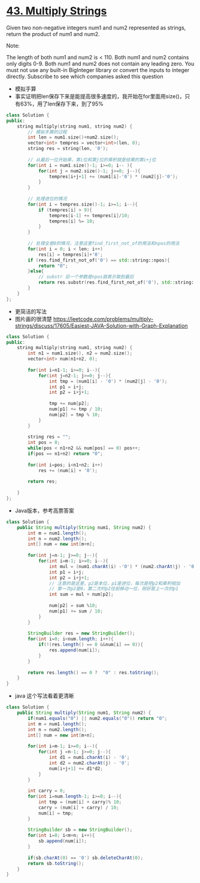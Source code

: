 # [43. Multiply Strings](https://leetcode.com/problems/multiply-strings/)
Given two non-negative integers num1 and num2 represented as strings, return the product of num1 and num2.

Note:

The length of both num1 and num2 is < 110.
Both num1 and num2 contains only digits 0-9.
Both num1 and num2 does not contain any leading zero.
You must not use any built-in BigInteger library or convert the inputs to integer directly.
Subscribe to see which companies asked this question
* 模拟手算
* 事实证明把len保存下来是能提高很多速度的，我开始在for里面用size()，只有63%，用了len保存下来，到了95%

```c++
class Solution {
public:
    string multiply(string num1, string num2) {
        // 模拟手算的过程
        int len = num1.size()+num2.size();
        vector<int> tempres = vector<int>(len, 0);
        string res = string(len, '0');
        
        // 从最后一位开始乘，第i位和第j位的乘积就是结果的第i+j位
        for(int i = num1.size()-1; i>=0; i-- ){
            for(int j = num2.size()-1; j>=0; j--){
                tempres[i+j+1] += (num1[i]-'0') * (num2[j]-'0');
            }   
        }
        
        // 处理进位的情况
        for(int i = tempres.size()-1; i>=1; i--){
            if (tempres[i] > 9){
                tempres[i-1] += tempres[i]/10;
                tempres[i] %= 10;
            }
        }
        
        // 处理全是0的情况，注意这里find_first_not_of的用法和npos的用法
        for(int i = 0; i < len; i++)
            res[i] = tempres[i]+'0';
        if (res.find_first_not_of('0') == std::string::npos){
            return "0";
        }else{
            // substr 后一个参数是npos就表示取到最后
            return res.substr(res.find_first_not_of('0'), std::string::npos);
        }
    }
};
```

* 更简洁的写法
* 图片画的很清楚 https://leetcode.com/problems/multiply-strings/discuss/17605/Easiest-JAVA-Solution-with-Graph-Explanation

```c++
class Solution {
public:
    string multiply(string num1, string num2) {
        int n1 = num1.size(), n2 = num2.size();
        vector<int> num(n1+n2, 0);
        
        for(int i=n1-1; i>=0; i--){
            for(int j=n2-1; j>=0; j--){
                int tmp = (num1[i] - '0') * (num2[j] - '0');
                int p1 = i+j;
                int p2 = i+j+1;
                
                tmp += num[p2];
                num[p1] += tmp / 10;
                num[p2] = tmp % 10;
            }
        }
    
        string res = "";
        int pos = 0;
        while(pos < n1+n2 && num[pos] == 0) pos++;
        if(pos == n1+n2) return "0";
        
        for(int i=pos; i<n1+n2; i++)
            res += (num[i] + '0');
        
        return res;
        
    }
};
```

* Java版本，参考高票答案

```java
class Solution {
    public String multiply(String num1, String num2) {
        int m = num1.length();
        int n = num2.length();
        int[] num = new int[m+n];
        
        for(int j=n-1; j>=0; j--){
            for(int i=m-1; i>=0; i--){
                int mul = (num1.charAt(i) -'0') * (num2.charAt(j) - '0');
                int p1 = i+j;
                int p2 = i+j+1;
                // 注意的是这里，p2是本位，p1是进位，每次是把p2和乘积相加
                // 第一次p2是0，第二次时p2往前移动一位，刚好是上一次的p1
                int sum = mul + num[p2]; 
                
                num[p2] = sum %10;
                num[p1] += sum / 10;
            }
        }
        
        StringBuilder res = new StringBuilder();
        for(int i=0; i<num.length; i++){
            if(!(res.length() == 0 &&num[i] == 0)){
                res.append(num[i]);
            }
        }
               
        return res.length() == 0 ?  "0" : res.toString();
    }
}

```

* java 这个写法看着更清晰

```java
class Solution {
    public String multiply(String num1, String num2) {
        if(num1.equals("0") || num2.equals("0")) return "0";
        int m = num1.length();
        int n = num2.length();
        int[] num = new int[m+n];
        
        for(int i=m-1; i>=0; i--){
            for(int j =n-1; j>=0; j--){
                int d1 = num1.charAt(i) - '0';
                int d2 = num2.charAt(j) - '0';
                num[i+j+1] += d1*d2;
            }
        }
        
        int carry = 0;
        for(int i=num.length-1; i>=0; i--){
            int tmp = (num[i] + carry)% 10;
            carry = (num[i] + carry) / 10;
            num[i] = tmp;
        }
        
        StringBuilder sb = new StringBuilder();
        for(int i=0; i<m+n; i++){
            sb.append(num[i]);
        }
        
        if(sb.charAt(0) == '0') sb.deleteCharAt(0);
        return sb.toString();
    }
}

```
